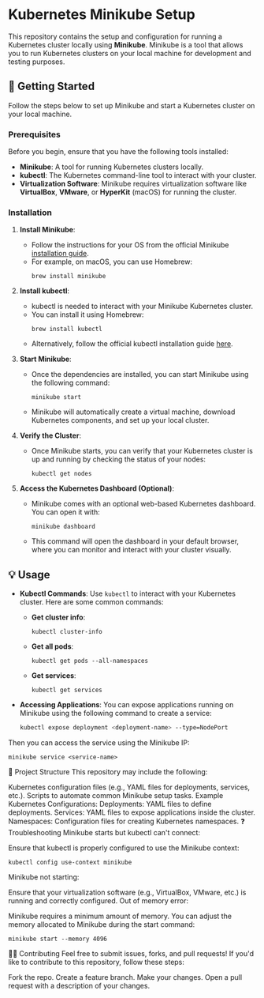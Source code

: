 # Kubernetes Minikube Setup

This repository contains the setup and configuration for running a Kubernetes cluster locally using **Minikube**. Minikube is a tool that allows you to run Kubernetes clusters on your local machine for development and testing purposes.

## 🚀 Getting Started

Follow the steps below to set up Minikube and start a Kubernetes cluster on your local machine.

### Prerequisites

Before you begin, ensure that you have the following tools installed:

- **Minikube**: A tool for running Kubernetes clusters locally.
- **kubectl**: The Kubernetes command-line tool to interact with your cluster.
- **Virtualization Software**: Minikube requires virtualization software like **VirtualBox**, **VMware**, or **HyperKit** (macOS) for running the cluster.

### Installation

1. **Install Minikube**:
   - Follow the instructions for your OS from the official Minikube [installation guide](https://minikube.sigs.k8s.io/docs/).
   - For example, on macOS, you can use Homebrew:
     ```
     brew install minikube
     ```

2. **Install kubectl**:
   - kubectl is needed to interact with your Minikube Kubernetes cluster.
   - You can install it using Homebrew:
     ```
     brew install kubectl
     ```
   - Alternatively, follow the official kubectl installation guide [here](https://kubernetes.io/docs/tasks/tools/install-kubectl/).

3. **Start Minikube**:
   - Once the dependencies are installed, you can start Minikube using the following command:
     ```
     minikube start
     ```
   - Minikube will automatically create a virtual machine, download Kubernetes components, and set up your local cluster.

4. **Verify the Cluster**:
   - Once Minikube starts, you can verify that your Kubernetes cluster is up and running by checking the status of your nodes:
     ```
     kubectl get nodes
     ```

5. **Access the Kubernetes Dashboard (Optional)**:
   - Minikube comes with an optional web-based Kubernetes dashboard. You can open it with:
     ```
     minikube dashboard
     ```
   - This command will open the dashboard in your default browser, where you can monitor and interact with your cluster visually.

## 💡 Usage

- **Kubectl Commands**: Use `kubectl` to interact with your Kubernetes cluster. Here are some common commands:
  - **Get cluster info**: 
    ```
    kubectl cluster-info
    ```
  - **Get all pods**:
    ```
    kubectl get pods --all-namespaces
    ```
  - **Get services**:
    ```
    kubectl get services
    ```

- **Accessing Applications**: You can expose applications running on Minikube using the following command to create a service:
  ```bash
  kubectl expose deployment <deployment-name> --type=NodePort

Then you can access the service using the Minikube IP:

```
minikube service <service-name>
```

📝 Project Structure
This repository may include the following:

Kubernetes configuration files (e.g., YAML files for deployments, services, etc.).
Scripts to automate common Minikube setup tasks.
Example Kubernetes Configurations:
Deployments: YAML files to define deployments.
Services: YAML files to expose applications inside the cluster.
Namespaces: Configuration files for creating Kubernetes namespaces.
❓ Troubleshooting
Minikube starts but kubectl can't connect:

Ensure that kubectl is properly configured to use the Minikube context:

```
kubectl config use-context minikube
```

Minikube not starting:

Ensure that your virtualization software (e.g., VirtualBox, VMware, etc.) is running and correctly configured.
Out of memory error:

Minikube requires a minimum amount of memory. You can adjust the memory allocated to Minikube during the start command:
```
minikube start --memory 4096
```

👨‍💻 Contributing
Feel free to submit issues, forks, and pull requests! If you'd like to contribute to this repository, follow these steps:

Fork the repo.
Create a feature branch.
Make your changes.
Open a pull request with a description of your changes.
